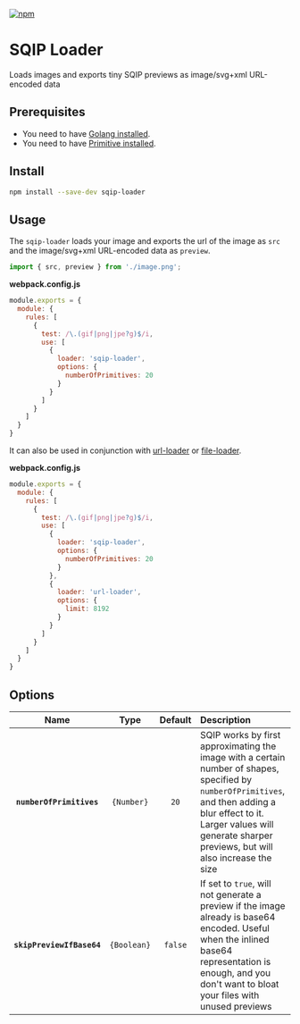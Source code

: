 [![npm][npm]][npm-url]
# SQIP Loader
Loads images and exports tiny SQIP previews as image/svg+xml URL-encoded data

## Prerequisites
* You need to have [Golang installed][golang-url].
* You need to have [Primitive installed][primitive-url].

## Install
```bash
npm install --save-dev sqip-loader
```

## Usage
The `sqip-loader` loads your image and exports the url of the image as `src` and the image/svg+xml URL-encoded data as `preview`.

```js
import { src, preview } from './image.png';
```

**webpack.config.js**
```js
module.exports = {
  module: {
    rules: [
      {
        test: /\.(gif|png|jpe?g)$/i,
        use: [
          {
            loader: 'sqip-loader',
            options: {
			  numberOfPrimitives: 20
			}
          }
        ]
      }
    ]
  }
}
```
It can also be used in conjunction with [url-loader][url-loader] or [file-loader][file-loader].

**webpack.config.js**
```js
module.exports = {
  module: {
    rules: [
      {
        test: /\.(gif|png|jpe?g)$/i,
        use: [
          {
            loader: 'sqip-loader',
            options: {
			  numberOfPrimitives: 20
			}
          },
          {
            loader: 'url-loader',
            options: {
              limit: 8192
            }
          }
        ]
      }
    ]
  }
}
```

## Options
|Name|Type|Default|Description|
|:--:|:--:|:-----:|:----------|
|**`numberOfPrimitives`**|`{Number}`|`20`|SQIP works by first approximating the image with a certain number of shapes, specified by `numberOfPrimitives`, and then adding a blur effect to it. Larger values will generate sharper previews, but will also increase the size|
|**`skipPreviewIfBase64`**|`{Boolean}`|`false`|If set to `true`, will not generate a preview if the image already is base64 encoded. Useful when the inlined base64 representation is enough, and you don't want to bloat your files with unused previews|

[npm]: https://img.shields.io/npm/v/sqip-loader.svg
[npm-url]: https://npmjs.com/package/sqip-loader
[golang-url]: https://golang.org/doc/install
[primitive-url]: https://github.com/fogleman/primitive
[file-loader]: https://github.com/webpack-contrib/file-loader
[url-loader]: https://github.com/webpack-contrib/url-loader
